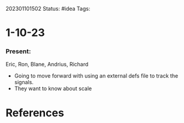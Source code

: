 202301101502
Status: #idea
Tags: 

# 1-10-23

### Present:
Eric, Ron, Blane, Andrius, Richard

- Going to move forward with using an external defs file to track the signals.
- They want to know about scale


# References

